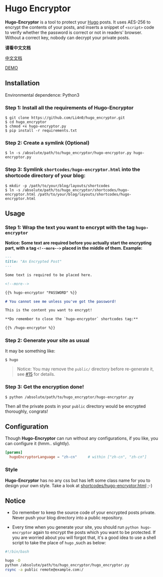 # Hugo Encryptor

**Hugo-Encryptor** is a tool to protect your [Hugo](https://gohugo.io) posts. It uses AES-256 to encrypt the contents of your posts, and inserts a snippet of `<script>` code to verify whether the password is correct or not in readers' browser. Without a correct key, nobody can decrypt your private posts.

**请看中文文档**

[中文文档](./README-zh_CN.md) 

[DEMO](https://0n0.fun/post/2019/03/this-is-hugo-encryptor/)


## Installation

Environmental dependence: Python3

### Step 1: Install all the requirements of Hugo-Encryptor

    $ git clone https://github.com/Li4n0/hugo_encryptor.git
    $ cd hugo_encryptor
    $ chmod +x hugo-encryptor.py
    $ pip install -r requirements.txt

### Step 2: Create a symlink (Optional)

    $ ln -s /absolute/path/to/hugo_encryptor/hugo-encryptor.py hugo-encryptor.py

### Step 3: Symlink `shortcodes/hugo-encryptor.html` into the shortcode directory of your blog:

    $ mkdir -p /path/to/your/blog/layouts/shortcodes
    $ ln -s /absolute/path/to/hugo_encryptor/shortcodes/hugo-encryptor.html /path/to/your/blog/layouts/shortcodes/hugo-encryptor.html


## Usage

### Step 1: Wrap the text you want to encrypt with the tag `hugo-encryptor`

**Notice: Some text are required before you actually start the encrypting part, with a tag `<!--more-->` placed in the middle of them. Example:**

```markdown
---
title: "An Encrypted Post"
---

Some text is required to be placed here.

<!--more-->

{{% hugo-encryptor "PASSWORD" %}}

# You cannot see me unless you've got the password!

This is the content you want to encrypt!

**Do remember to close the `hugo-encryptor` shortcodes tag:**

{{% /hugo-encryptor %}}
```


### Step 2: Generate your site as usual

It may be something like:

    $ hugo

> Notice: You may remove the `public/` directory before re-generate it, see [#15](https://github.com/Li4n0/hugo_encryptor/issues/15#issuecomment-826044272) for details.

### Step 3: Get the encryption done!

    $ python /absolute/path/to/hugo_encryptor/hugo-encryptor.py

Then all the private posts in your `public` directory would be encrypted thoroughly, congrats!


## Configuration

Though **Hugo-Encryptor** can run without any configurations, if you like, you can configure it (hmm.. slightly).

```toml
[params]
  hugoEncryptorLanguage = "zh-cn"     # within ["zh-cn", "zh-cn"]
```

### Style

**Hugo-Encryptor** has no any css but has left some class name for you to design your own style. Take a look at [shortcodes/hugo-encryptor.html](shortcodes/hugo-encryptor.html) ;-)


## Notice

* Do remember to keep the source code of your encrypted posts private. Never push your blog directory into a public repository.

* Every time when you generate your site, you should run `python hugo-encryptor` again to encrypt the posts which you want to be protected. If you are worried about you will forgot that, it's a good idea to use a shell script to take the place of  `hugo` ,such as below:

```bash
#!/bin/bash

hugo -D
python /absolute/path/to/hugo_encryptor/hugo_encryptor.py
rsync -a public remote@example.com:/
```
